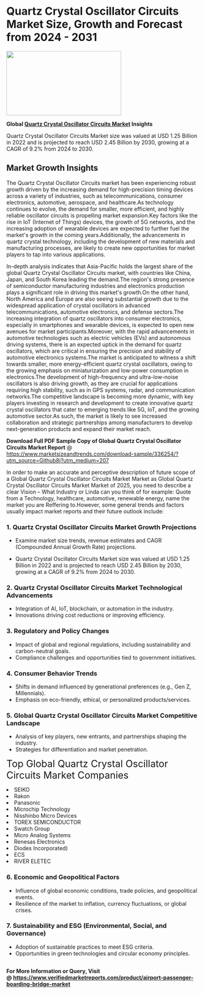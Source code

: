 <H1>Quartz Crystal Oscillator Circuits Market Size, Growth and Forecast from 2024 - 2031</H1><img class="aligncenter size-medium wp-image-584254" src="https://thirdeyenews.in/wp-content/uploads/2024/09/Global-Market-Research-300x168.jpeg" alt="" width="300" height="168" /><p><strong>Global&nbsp;<a href="https://www.marketsizeandtrends.com/download-sample/336254/?utm_source=Github8j?utm_medium=207">Quartz Crystal Oscillator Circuits Market</a> Insights</strong></p><p>Quartz Crystal Oscillator Circuits Market size was valued at USD 1.25 Billion in 2022 and is projected to reach USD 2.45 Billion by 2030, growing at a CAGR of 9.2% from 2024 to 2030.</p><p><h2>Market Growth Insights</h2> <p>The Quartz Crystal Oscillator Circuits market has been experiencing robust growth driven by the increasing demand for high-precision timing devices across a variety of industries, such as telecommunications, consumer electronics, automotive, aerospace, and healthcare.As technology continues to evolve, the demand for smaller, more efficient, and highly reliable oscillator circuits is propelling market expansion.Key factors like the rise in IoT (Internet of Things) devices, the growth of 5G networks, and the increasing adoption of wearable devices are expected to further fuel the market's growth in the coming years.Additionally, the advancements in quartz crystal technology, including the development of new materials and manufacturing processes, are likely to create new opportunities for market players to tap into various applications.</p> <p>In-depth analysis indicates that Asia-Pacific holds the largest share of the global Quartz Crystal Oscillator Circuits market, with countries like China, Japan, and South Korea leading the demand.The region's strong presence of semiconductor manufacturing industries and electronics production plays a significant role in driving this market's growth.On the other hand, North America and Europe are also seeing substantial growth due to the widespread application of crystal oscillators in advanced telecommunications, automotive electronics, and defense sectors.The increasing integration of quartz oscillators into consumer electronics, especially in smartphones and wearable devices, is expected to open new avenues for market participants.Moreover, with the rapid advancements in automotive technologies such as electric vehicles (EVs) and autonomous driving systems, there is an expected uptick in the demand for quartz oscillators, which are critical in ensuring the precision and stability of automotive electronics systems.The market is anticipated to witness a shift towards smaller, more energy-efficient quartz crystal oscillators, owing to the growing emphasis on miniaturization and low-power consumption in electronics.The development of high-frequency and ultra-low-noise oscillators is also driving growth, as they are crucial for applications requiring high stability, such as in GPS systems, radar, and communication networks.The competitive landscape is becoming more dynamic, with key players investing in research and development to create innovative quartz crystal oscillators that cater to emerging trends like 5G, IoT, and the growing automotive sector.As such, the market is likely to see increased collaboration and strategic partnerships among manufacturers to develop next-generation products and expand their market reach.</p><p><span class=""><strong>Download Full PDF Sample Copy of Global Quartz Crystal Oscillator Circuits Market Report</strong> @ <a href="https://www.marketsizeandtrends.com/download-sample/336254/?utm_source=Github8j?utm_medium=207" target="_blank">https://www.marketsizeandtrends.com/download-sample/336254/?utm_source=Github8j?utm_medium=207</a></span></p><p>In order to make an accurate and perceptive description of future scope of a Global&nbsp;Quartz Crystal Oscillator Circuits Market Market as Global&nbsp;Quartz Crystal Oscillator Circuits Market Market of 2025, you need to describe a clear Vision &ndash; What Industry or Linda can you think of for example: Quote from a Technology, healthcare, automotive, renewable energy, name the market you are Reffering to.However, some general trends and factors usually impact market reports and their future outlook include:</p><h3>1.&nbsp;<strong>Quartz Crystal Oscillator Circuits Market Growth Projections</strong></h3><ul><li>Examine market size trends, revenue estimates and CAGR (Compounded Annual Growth Rate) projections.</li><li><p>Quartz Crystal Oscillator Circuits Market size was valued at USD 1.25 Billion in 2022 and is projected to reach USD 2.45 Billion by 2030, growing at a CAGR of 9.2% from 2024 to 2030.</p></li></ul><h3>2.&nbsp;<strong>Quartz Crystal Oscillator Circuits Market Technological Advancements</strong></h3><ul><li>Integration of AI, IoT, blockchain, or automation in the industry.</li><li>Innovations driving cost reductions or improving efficiency.</li></ul><h3>3.&nbsp;<strong>Regulatory and Policy Changes</strong></h3><ul><li>Impact of global and regional regulations, including sustainability and carbon-neutral goals.</li><li>Compliance challenges and opportunities tied to government initiatives.</li></ul><h3>4.&nbsp;<strong>Consumer Behavior Trends</strong></h3><ul><li>Shifts in demand influenced by generational preferences (e.g., Gen Z, Millennials).</li><li>Emphasis on eco-friendly, ethical, or personalized products/services.</li></ul><h3>5.&nbsp;<strong>Global Quartz Crystal Oscillator Circuits Market Competitive Landscape</strong></h3><ul><li>Analysis of key players, new entrants, and partnerships shaping the industry.</li><li>Strategies for differentiation and market penetration.</li></ul><p data-pm-slice="1 1 []"><span style="color: inherit; font-family: inherit; font-size: 25px;">Top Global Quartz Crystal Oscillator Circuits Market Companies</span></p><div class="" data-test-id=""><p><li>SEIKO</li><li> Rakon</li><li> Panasonic</li><li> Microchip Technology</li><li> Nisshinbo Micro Devices</li><li> TOREX SEMICONDUCTOR</li><li> Swatch Group</li><li> Micro Analog Systems</li><li> Renesas Electronics</li><li> Diodes Incorporated)</li><li> ECS</li><li> RIVER ELETEC</li></p></div><h3>6.&nbsp;<strong>Economic and Geopolitical Factors</strong></h3><ul><li>Influence of global economic conditions, trade policies, and geopolitical events.</li><li>Resilience of the market to inflation, currency fluctuations, or global crises.</li></ul><h3>7.&nbsp;<strong>Sustainability and ESG (Environmental, Social, and Governance)</strong></h3><ul><li>Adoption of sustainable practices to meet ESG criteria.</li><li>Opportunities in green technologies and circular economy principles.</li></ul><h2><strong style="font-size: 14px;">For More Information or Query, Visit @&nbsp;</strong><a style="background-color: #ffffff; font-size: 14px;" href="https://www.marketsizeandtrends.com/report/quartz-crystal-oscillator-circuits-market/" target="_blank">https://www.verifiedmarketreports.com/product/airport-passenger-boarding-bridge-market</a></h2>